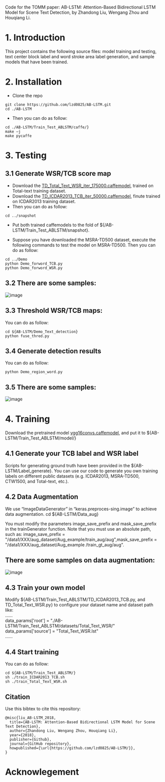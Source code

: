 Code for the TOMM paper: AB-LSTM: Attention-Based Bidirectional LSTM Model for
Scene Text Detection, by Zhandong Liu, Wengang Zhou and Houqiang Li.  

# 1. Introduction
This project contains the following source files: model training and testing, text center block label and word stroke area label generation, and sample models that have been trained.
# 2. Installation
* Clone the repo  
```
git clone https://github.com/lzd0825/AB-LSTM.git
cd ./AB-LSTM
```
* Then you can do as follow:
```
cd ./AB-LSTM/Train_Test_ABLSTM/caffe/}  
make –j  
make pycaffe 
```
# 3. Testing
## 3.1 Generate WSR/TCB  score map
* Download the [TD_Total_Text_WSR_iter_175000.caffemodel](https://pan.baidu.com/s/14fg4tR0dim_OiMC7siBtnw), trained on Total-text training dataset.
* Download the [TD_ICDAR2013_TCB_iter_50000.caffemodel](https://pan.baidu.com/s/1ZbFKsXmGbSfzWSnZ9WBx4w), finute trained on ICDAR2013 training dataset.  
* Then you can do as follow:
```
cd ../snapshot  
```
* Put both trained caffemodels to the fold of ${/AB-LSTM/Train_Test_ABLSTM/snapshot}.  

* Suppose you have downloaded the MSRA-TD500 dataset, execute the following commands to test the model on MSRA-TD500.  Then you can do as follow:
```
cd ../Demo  
python Demo_forword_TCB.py  
python Demo_forword_WSR.py  
```
## 3.2 There are some samples:  

![image](https://github.com/lzd0825/AB-LSTM/blob/master/Demo_Text_detection/Data/Forword/some_forwords.jpg)


## 3.3 Threshold WSR/TCB maps:
You can do as follow:
```
cd ${AB-LSTM/Demo_Text_detection}  
python fuse_thred.py  
```
## 3.4 Generate detection results  
You can do as follow:
```
python Demo_region_word.py
```
## 3.5 There are some samples:

![image](https://github.com/lzd0825/AB-LSTM/blob/master/Demo_Text_detection/Data/save_detection/some_results.jpg)

# 4. Training
Download the pretrained model [vgg16convs.caffemodel](https://pan.baidu.com/s/1IEt48THcdmncH2zoeokypA), and put it to 
${AB-LSTM/Train_Test_ABLSTM/model/}

## 4.1 Generate your TCB label and WSR label  
Scripts for generating ground truth have been provided in the ${AB-LSTM/Label_generate}. You can use our code to generate you own training labels on different public datasets (e.g. ICDAR2013, MSRA-TD500, CTW1500, and Total-text, etc.).

## 4.2 Data Augmentation
We use “ImageDataGenerator” in “keras.preproces-sing.image” to achieve data augmentation.
cd ${AB-LSTM/Data_aug}

You must modify the parameters image_save_prefix and mask_save_prefix in the trainGenerator function. Note that you must use an absolute path, such as: image_save_prefix = "/data1/XXX/aug_dataset/Aug_example/train_aug/aug",mask_save_prefix = "/data1/XXX/aug_dataset/Aug_example /train_gt_aug/aug".

## There are some samples on data augmentation:
![image](https://github.com/lzd0825/AB-LSTM/blob/master/Data_Aug/Aug_exmple/data_aug.jpg)


## 4.3 Train your own model
Modify ${AB-LSTM/Train_Test_ABLSTM/TD_ICDAR2013_TCB.py, and TD_Total_Text_WSR.py} to configure your dataset name and dataset path like:  
......  
data_params['root'] = "./AB-LSTM/Train_Test_ABLSTM/datasets/Total_Text_WSR/"
data_params['source'] = "Total_Text_WSR.lst"  
......

## 4.4 Start training

You can do as follow:
```
cd ${AB-LSTM/Train_Test_ABLSTM/}  
sh ./train_ICDAR2013_TCB.sh
sh ./train_Total_Text_WSR.sh

```
## Citation
Use this bibtex to cite this repository:
```
@misc{liu_AB-LSTM_2018,
  title={AB-LSTM: Attention-Based Bidirectional LSTM Model for Scene Text Detection},
  author={Zhandong Liu, Wengang Zhou, Houqiang Li},
  year={2018},
  publisher={Github},
  journal={GitHub repository},
  howpublished={\url{https://github.com/lzd0825/AB-LSTM/}},
}
```
# Acknowlegement
